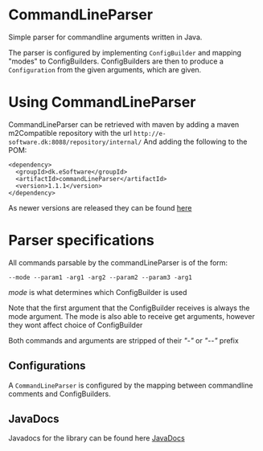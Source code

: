 # CommandLineParser
Simple parser for commandline arguments written in Java.

The parser is configured by implementing ``` ConfigBuilder ``` and mapping "modes" to ConfigBuilders. 
ConfigBuilders are then to produce a ``` Configuration ``` from the given arguments, which are given.

# Using CommandLineParser
CommandLineParser can be retrieved with maven by adding a maven m2Compatible repository with the url 
`http://e-software.dk:8088/repository/internal/`
And adding the following to the POM:
```
<dependency>
  <groupId>dk.eSoftware</groupId>
  <artifactId>commandLineParser</artifactId>
  <version>1.1.1</version>
</dependency>
```
As newer versions are released they can be found [here](http://e-software.dk:8088/#artifact/dk.eSoftware/commandLineParser)

# Parser specifications
All commands parsable by the commandLineParser is of the form:

``` --mode --param1 -arg1 -arg2 --param2 --param3 -arg1 ```

<i>mode</i> is what determines which ConfigBuilder is used

Note that the first argument that the ConfigBuilder receives is always the mode argument.
The mode is also able to receive get arguments, however they wont affect choice of ConfigBuilder


Both commands and arguments are stripped of their <i>"-"</i> or <i>"--"</i> prefix

## Configurations
A ```CommandLineParser``` is configured by the mapping between commandline comments and ConfigBuilders. 
 
## JavaDocs
Javadocs for the library can be found here [JavaDocs](https://bloodshaud.github.io/CommandLineParser/)
